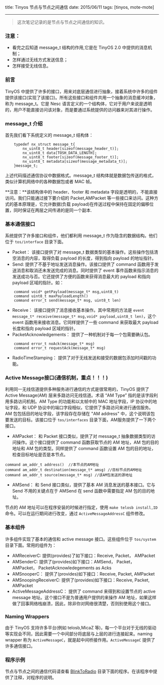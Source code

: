title: Tinyos 节点与节点之间通信
date: 2015/06/11
tags: [tinyos, mote-mote]

---
 
> 这次笔记记录的是节点与节点之间通信的知识。
 
### **注意：**

- 看完之后知道 message_t 结构的作用,它是在 TinyOS 2.0 中提供的消息机制；
- 怎样通过无线方式发送信息；
- 怎样接受无线信息。

### 前言
TinyOS 中提供了许多的接口，用来对底层通信进行抽象，接着系统中许多的组件提供该接口(实现了该接口)。所有这些接口和组件共用一个抽象的消息缓冲对象，称为 message_t。它是 Nesc 语言定义的一个结构体，它对于用户来说是透明的，用户不能直接访问该对象，而是要通过系统提供的访问器来对其进行操作。

<!-- more -->

### message_t 介绍
首先我们看下系统定义的 message_t 结构体：

```
	typedef nx_struct message_t{
    	nx_uint8_t header[sizeof(message_header_t)];
		nx_uint8_t data[TOSH_DATA_LENGTH];
		nx_uint8_t footer[sizeof(message_footer_t)];
		nx_uint8_t metadata[sizeof(message_metadata_t)];
	}message_t;
```

上述代码描述通信协议中数据格式。message_t 结构体就是数据包传送的格式，类似计算机网络中的各种数据包或者 MAC 帧。

**注意：**该结构体中的 header、footer 和 metadata 字段是透明的，不能直接访问。我们只能通过接下要介绍的 Packet,AMPacket 等一些接口来访问。这种方式的基本原理是，它允许数据(负载 payload)在传送过程中保持在固定的偏移位置，同时保证在两层之间传递的是同一个副本.

### 基本通信接口
系统提供了许多接口和组件，他们都利用 message_t 作为隐含的数据结构。他们位于 `tos/interface` 目录下面。

- Packet： 该接口提供了对 message_t 数据类型的基本操作。这些操作包括清空消息的内容，取得负载 payload 的长度，得到指向 payload 的地址指针。
- Send: 提供了不基于地址发送消息操作。该接口提供了 command 函数用于发送消息和取消还未发送完成的消息。同时提供了 event 事件函数来指示消息的发送成功与否。它还提供了方便的函数来获得消息最大的 payload 和指向 payload 区域的指针。如：

```
	command void* getPayload(message_t* msg,uint8_t)
	command uint8_t maxPayloadLength()
	command error_t send(message_t* msg, uint8_t len)
```
- Receive： 该接口提供了消息接收基本操作。其中常用的方法是 `event message_t* receive(message_t* msg,void* payload,uint8_t len)`，这个 event 函数用来接收消息。它同样提供了一些 command 来获取最大 payload 长度和指向 payload 区域的指针。
- PacketAcknowledgements： 提供了一种机制对于每一个包需要确认包。
```
	command error_t noAck(message_t* msg)
	command error_t requestAck(message_t* msg)
```
- RadioTimeStamping： 提供了对于无线发送和接受的数据包添加时间戳的功能。

### Active Message接口(通信机制，重点！！！)

利用同一无线信道提供多种服务进行通信的方式是很常用的，TinyOS 提供了 Active Message(AM) 层来多路访问无线信道。术语 “AM Type” 指的是该字段利用多路访问机制。AM Type 的功能和以太帧中的 MAC 地址字段，IP 协议中的地址字段，和 UDP 协议中的端口字段相似，它提供了多路访问来进行通信服务。AM 包包括目的地址字段，该字段存在存储在 "AM address" 中，这个说明该包要发送的目标。该接口位于 `tos/interfaces` 目录下面，AM服务提供了一下两个接口。

- AMPacket： 和 Packet 接口类似，提供了对 message_t 抽象数据类型的访问操作。这个接口提供了 command 函数获取节点的 AM 地址，AM 包的目的地址和 AM 包的类型。同样提供了 command 函数设置 AM 包的目的地址，检查目标地址是否是本节点。

```
command am_addr_t address()  //本节点的AM地址
command am_addr_t destination(message_t* amsg) //目标节点的AM地址
command am_addr_t source(message_t* msg) //该AM包发送的源地址 
```

- AMSend： 和 Send 接口类似，提供了基本 AM 消息发送的基本接口。它与 Send 不用的关键点在于 AMSend 在 send 函数中需要指定 AM 包的目的地址。

节点的 AM 地址可以在程序安装的时候进行指定，使用 `make telosb install,ID` 命令。可以在运行期间进行改变，通过 `ActiveMessageAddressC` 组件修改。

### 基本组件
许多组件实现了基本的通信和 active message 接口。这些组件位于 `tos/system` 目录下面。常用的组件为：

- AMReceiverC:  提供(provides)了如下接口：Receive, Packet， AMPacket
- AMSenderC: 提供了(provides)如下接口：AMSend， Packet， AMPacket， PacketAcknowledegements as Acks
- AMSnooperC： 提供了(provides)如下接口：Receive, Packet, AMPacket
- AMSnoopingReceiverC: 提供了(provides)如下接口：Receive, Packet, AMPacket
- ActiveMessageAddressC： 提供了 command 来得到和设置节点的 active message 地址。这个接口不是为普通用户提供的来操作 AM 地址，如果这样做了回事网络栈崩溃，因此，除非你对网络很清楚，否则别使用这个接口。

### Naming Wrappers
由于 TinyOS 支持许多平台(例如 telosb,MicaZ 等)，每一个平台对于无线的驱动等实现会不同，因此需要一个中间部分将底层与上层的进行连接起来。naming wrapper 称为 `ActiveMessageC`，就是起中间桥接作用。`ActiveMessageC` 提供了许多通信接口。

### 程序示例
节点与节点之间的通信代码请查看 [BlinkToRadio](https://github.com/lemondy/tinyos-nesc-note/tree/master/code/BlinkToRadio) 目录下面的程序。在该程序中提供了注释，对程序的说明。
